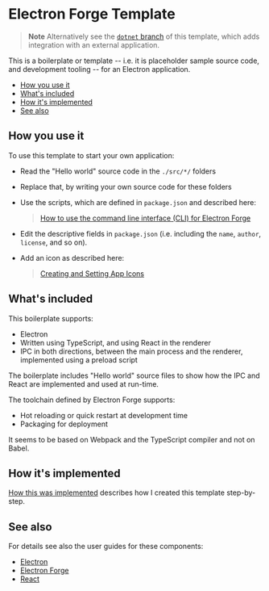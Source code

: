 # Electron Forge Template

> **Note**
> Alternatively see the [`dotnet` branch](https://github.com/cwellsx/electron_forge_template/tree/dotnet)
> of this template, which adds integration with an external application.

This is a boilerplate or template --
i.e. it is placeholder sample source code, and development tooling --
for an Electron application.

- [How you use it](#how-you-use-it)
- [What's included](#whats-included)
- [How it's implemented](#how-its-implemented)
- [See also](#see-also)

## How you use it

To use this template to start your own application:

- Read the "Hello world" source code in the `./src/*/` folders
- Replace that, by writing your own source code for these folders
- Use the scripts, which are defined in `package.json` and described here:

  > [How to use the command line interface (CLI) for Electron Forge](https://www.electronforge.io/cli)

- Edit the descriptive fields in `package.json` (i.e. including the
  `name`,
  `author`,
  `license`,
  and so on).

- Add an icon as described here:

  > [Creating and Setting App Icons](https://www.electronforge.io/guides/create-and-add-icons)

## What's included

This boilerplate supports:

- Electron
- Written using TypeScript, and using React in the renderer
- IPC in both directions, between the main process and the renderer, implemented using a preload script

The boilerplate includes "Hello world" source files to show how the IPC and React are implemented and used at run-time.

The toolchain defined by Electron Forge supports:

- Hot reloading or quick restart at development time
- Packaging for deployment

It seems to be based on Webpack and the TypeScript compiler and not on Babel.

## How it's implemented

[How this was implemented](./BOILERPLATE.md) describes how I created this template step-by-step.

## See also

For details see also the user guides for these components:

- [Electron](https://www.electronjs.org/docs/latest/)
- [Electron Forge](https://www.electronforge.io/)
- [React](https://reactjs.org/docs/getting-started.html)
